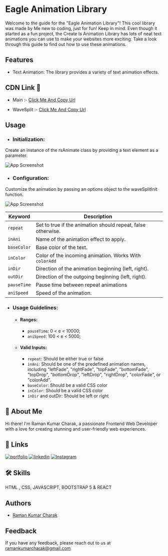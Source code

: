 
# Eagle Animation Library


Welcome to the guide for the "Eagle Animation Library"! This cool library was made by Me new to coding, just for fun! Keep in mind. Even though it started as a fun project, the Create Is Animation Library has lots of neat text animations you can use to make your websites more exciting. Take a look through this guide to find out how to use these animations.


## Features

- Text Animation: The library provides a variety of text animation effects.



## CDN Link 🔗

- Main :- [Click Me And Copy Url](https://cdn.jsdelivr.net/gh/RS-Eagle/eagleanimation/main.min.js)

- WaveSplit :- [Click Me And Copy Url](https://cdn.jsdelivr.net/gh/RS-Eagle/eagleanimation/waveSplit.min.js)

## Usage

- ### Initialization: 
Create an instance of the rsAnimate class by providing a text element as a parameter.

![App Screenshot](https://i.ibb.co/mHBC7gG/Screenshot-2024-03-16-103929.png)

- ### Configuration: 
Customize the animation by passing an options object to the waveSplitInit function.

![App Screenshot](https://i.ibb.co/fCmz775/Screenshot-2024-03-16-104542.png)

| Keyword  | Description |
| ------------- | ------------- |
|  `repeat` | Set to true if the animation should repeat, false otherwise.  |
| `inAni`  |  Name of the animation effect to apply. |
| `baseColor`  | Base color of the text. |
| `inColor`  |  Color of the incoming animation. Works With `colorAdd` |
| `inDir`  |  Direction of the animation beginning (left, right). |
| `outDir`  |  Direction of the outgoing beginning (left, right). |
| `pauseTime`  |  Pause time between repeat animations  |
| `aniSpeed`  |  Speed of the animation. |

- ### Usage Guidelines:
    - #### Ranges:
        - `pauseTime`:  0 < e < 10000;
        - `aniSpeed`: 100 < e < 5000;
    - #### Valid Inputs:
        - `repeat`: Should be either true or false
        - `inAni`: Should be one of the predefined animation names, including "leftFade", "rightFade", "topFade", "bottomFade", "topDrop", "bottomDrop", "leftDrop", "rightDrop", "colorFade", or "colorAdd".
        - `baseColor`: Should be a valid CSS color
        - `inColor`: Should be a valid CSS color
        - `inDir` and outDir: Should be left or right



## 🚀 About Me
Hi there! I'm Raman Kumar Charak, a passionate Frontend Web Developer with a love for creating stunning and user-friendly web experiences.


## 🔗 Links
[![portfolio](https://img.shields.io/badge/my_portfolio-000?style=for-the-badge&logo=ko-fi&logoColor=white)](https://rs-eagle.github.io/Portfolio/)
[![linkedin](https://img.shields.io/badge/linkedin-0A66C2?style=for-the-badge&logo=linkedin&logoColor=white)](https://www.linkedin.com/in/raman-kumar-charak-36372826b)
[![Instagram](https://img.shields.io/badge/instagram-f21da1?style=for-the-badge&logo=instagram&logoColor=white)](https://twitter.com/)


## 🛠 Skills
 HTML , CSS,  JAVASCRIPT, BOOTSTRAP 5  & REACT


## Authors

- [Raman Kumar Charak](https://github.com/RS-Eagle)


## Feedback

If you have any feedback, please reach out to us at ramankumarcharak@gmail.com

